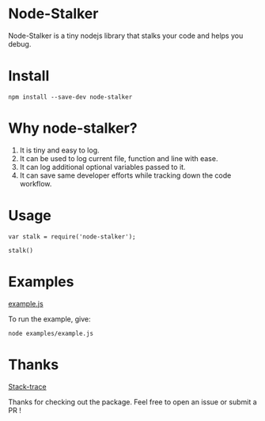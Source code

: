 <h1>Node-Stalker</h1>
Node-Stalker is a tiny nodejs library that stalks your code and helps you debug.

Install
===========
```
npm install --save-dev node-stalker
```

Why node-stalker?
==============
1) It is tiny and easy to log. <br/>
2) It can be used to log current file, function and line with ease.<br/>
3) It can log additional optional variables passed to it. <br />
4) It can save same developer efforts while tracking down the code workflow. <br />

Usage
=======
```
var stalk = require('node-stalker');

stalk()
```
Examples
=======
[example.js](https://github.com/argonlaser/node-stalker/examples/example.js)

To run the example, give:
```
node examples/example.js
```

Thanks
=========
[Stack-trace](https://www.npmjs.com/package/stack-trace)

Thanks for checking out the package. Feel free to open an issue or submit a PR !
